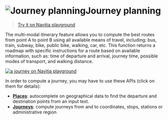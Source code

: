 <a name="journey_planning"></a>![Journey planning](/images/journeys.png)Journey planning
===============================================

>[Try it on Navitia playground](http://canaltp.github.io/navitia-playground/play.html?request=https%3A%2F%2Fapi.navitia.io%2Fv1%2Fcoverage%2Fsandbox%2Fjourneys%3Ffrom%3D2.3749036%3B48.8467927%26to%3D2.2922926%3B48.8583736&token=3b036afe-0110-4202-b9ed-99718476c2e0)

The multi-modal itinerary feature allows you to compute the best routes from point A to point B
using all available means of travel, including: bus, train, subway, bike, public bike, walking, car, etc.
This function returns a roadmap with specific instructions for a route based on available information,
such as: time of departure and arrival, journey time, possible modes of transport, and walking distance.

[![a journey on Navitia playground](playground_journey.png)](http://canaltp.github.io/navitia-playground/play.html?request=https%3A%2F%2Fapi.navitia.io%2Fv1%2Fcoverage%2Fsandbox%2Fjourneys%3Ffrom%3D2.3749036%253B48.8467927%26to%3D2.2922926%253B48.8583736%26&token=3b036afe-0110-4202-b9ed-99718476c2e0)

In order to compute a journey, you may have to use these APIs (click on them for details):

-   **[Places](#places)**: autocomplete on geographical data to find the departure and destination points from an input text.
-   **[Journeys](#journeys)**: compute journeys from and to coordinates, stops, stations or administrative region
